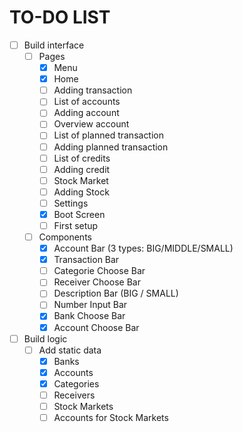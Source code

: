 # TO-DO LIST
- [ ] Build interface
    - [ ] Pages
        - [x] Menu
        - [x] Home 
        - [ ] Adding transaction 
        - [ ] List of accounts 
        - [ ] Adding account 
        - [ ] Overview account 
        - [ ] List of planned transaction 
        - [ ] Adding planned transaction
        - [ ] List of credits
        - [ ] Adding credit
        - [ ] Stock Market 
        - [ ] Adding Stock
        - [ ] Settings
        - [x] Boot Screen
        - [ ] First setup
    - [ ] Components
        - [x] Account Bar (3 types: BIG/MIDDLE/SMALL)
        - [x] Transaction Bar
        - [ ] Categorie Choose Bar
        - [ ] Receiver Choose Bar
        - [ ] Description Bar (BIG / SMALL)
        - [ ] Number Input Bar
        - [x] Bank Choose Bar
        - [x] Account Choose Bar
- [ ] Build logic
    - [ ] Add static data
        - [x] Banks
        - [x] Accounts
        - [x] Categories
        - [ ] Receivers
        - [ ] Stock Markets
        - [ ] Accounts for Stock Markets